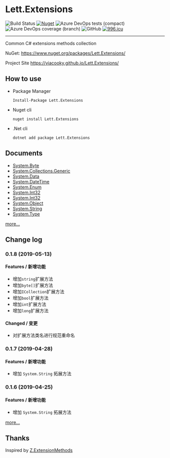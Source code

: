 # Lett.Extensions

![Build Status](https://dev.azure.com/viacooky/Lett.Extensions/_apis/build/status/Lett.Extensions%20Push%20NuGet?branchName=master)
[![Nuget](https://img.shields.io/nuget/v/Lett.Extensions.svg)](https://www.nuget.org/packages/Lett.Extensions/)
![Azure DevOps tests (compact)](https://img.shields.io/azure-devops/tests/viacooky/Lett.Extensions/9.svg)
![Azure DevOps coverage (branch)](https://img.shields.io/azure-devops/coverage/viacooky/Lett.Extensions/9/master.svg?color=9cf)
![GitHub](https://img.shields.io/github/license/viacooky/Lett.Extensions.svg)
[![996.icu](https://img.shields.io/badge/link-996.icu-red.svg)](https://996.icu)

---

Common C# extensions methods collection

NuGet: https://www.nuget.org/packages/Lett.Extensions/

Project Site https://viacooky.github.io/Lett.Extensions/

## How to use

- Package Manager

  `Install-Package Lett.Extensions`

- Nuget cli

  `nuget install Lett.Extensions`

- .Net cli

  `dotnet add package Lett.Extensions`

## Documents

- [System.Byte](https://viacooky.github.io/Lett.Extensions/ExtensionMethods/System.Byte/index.md)
- [System.Collections.Generic](https://viacooky.github.io/Lett.Extensions/ExtensionMethods/System.Collections.Generic/index.md)
- [System.Data](https://viacooky.github.io/Lett.Extensions/ExtensionMethods/System.Data/index.md)
- [System.DateTime](https://viacooky.github.io/Lett.Extensions/ExtensionMethods/System.DateTime/index.md)
- [System.Enum](https://viacooky.github.io/Lett.Extensions/ExtensionMethods/System.Enum/index.md)
- [System.Int32](https://viacooky.github.io/Lett.Extensions/ExtensionMethods/System.Int32/index.md)
- [System.Int32](https://viacooky.github.io/Lett.Extensions/ExtensionMethods/System.Int64/index.md)
- [System.Object](https://viacooky.github.io/Lett.Extensions/ExtensionMethods/System.Object/index.md)
- [System.String](https://viacooky.github.io/Lett.Extensions/ExtensionMethods/System.String/index.md)
- [System.Type](https://viacooky.github.io/Lett.Extensions/ExtensionMethods/System.Type/index.md)

[more...](https://viacooky.github.io/Lett.Extensions/)

## Change log

### 0.1.8 (2019-05-13)

#### Features / 新增功能

- 增加`string`扩展方法
- 增加`byte[]`扩展方法
- 增加`ICollection`扩展方法
- 增加`bool`扩展方法
- 增加`int`扩展方法
- 增加`long`扩展方法

#### Changed / 变更

- 对扩展方法类名进行规范重命名

### 0.1.7 (2019-04-28)

#### Features / 新增功能

- 增加 `System.String` 拓展方法

### 0.1.6 (2019-04-25)

#### Features / 新增功能

- 增加 `System.String` 拓展方法

[more...](https://viacooky.github.io/Lett.Extensions/CHANGELOG.html)

## Thanks

Inspired by [Z.ExtensionMethods](https://github.com/zzzprojects/Z.ExtensionMethods)
